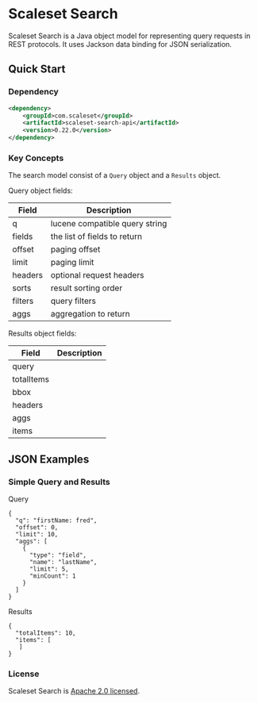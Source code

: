 Scaleset Search
==============

Scaleset Search is a Java object model for representing query requests in REST protocols.  It uses Jackson data binding
for JSON serialization.

Quick Start
-----------

### Dependency

```xml
<dependency>
    <groupId>com.scaleset</groupId>
    <artifactId>scaleset-search-api</artifactId>
    <version>0.22.0</version>
</dependency>
```

### Key Concepts

The search model consist of a `Query` object and a `Results` object. 

Query object fields:

| Field     | Description |
|-----------|-------------|
| q         | lucene compatible query string |
| fields    | the list of fields to return |
| offset    | paging offset |
| limit     | paging limit |
| headers   | optional request headers |
| sorts     | result sorting order |
| filters   | query filters|
| aggs      | aggregation to return |

Results object fields:

| Field     | Description |
|-----------|-------------|
| query     |             |
| totalItems|             |
| bbox      |             |
| headers   |             |
| aggs      |             |
| items     |             |

JSON Examples
-----------

### Simple Query and Results

Query

```
{
  "q": "firstName: fred",
  "offset": 0,
  "limit": 10,
  "aggs": [
    {
      "type": "field",
      "name": "lastName",
      "limit": 5,
      "minCount": 1
    }
  ]
}
```

Results

```
{
  "totalItems": 10,
  "items": [
   ]
}
```


### License

Scaleset Search is [Apache 2.0 licensed](http://www.apache.org/licenses/LICENSE-2.0.html).
